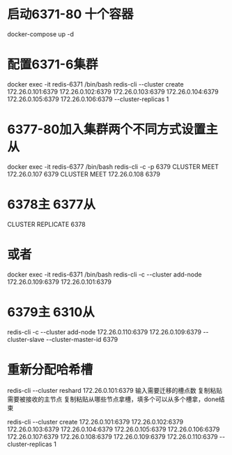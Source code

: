 # 启动6371-80 十个容器
docker-compose up -d 

# 配置6371-6集群
docker exec -it redis-6371 /bin/bash
redis-cli --cluster create 172.26.0.101:6379 172.26.0.102:6379 172.26.0.103:6379 172.26.0.104:6379 172.26.0.105:6379 172.26.0.106:6379 --cluster-replicas 1

# 6377-80加入集群两个不同方式设置主从
docker exec -it redis-6377 /bin/bash
redis-cli -c -p 6379
CLUSTER MEET 172.26.0.107 6379
CLUSTER MEET 172.26.0.108 6379
# 6378主 6377从
CLUSTER REPLICATE 6378<node-id> 

# 或者
docker exec -it redis-6371 /bin/bash
redis-cli -c  --cluster add-node 172.26.0.109:6379 172.26.0.101:6379
# 6379主 6310从
redis-cli -c --cluster add-node 172.26.0.110:6379 172.26.0.109:6379 --cluster-slave --cluster-master-id  6379<node-id>

# 重新分配哈希槽
redis-cli --cluster reshard 172.26.0.101:6379
输入需要迁移的槽点数
复制粘贴需要被接收的主节点
复制粘贴从哪些节点拿槽，填多个可以从多个槽拿，done结束


redis-cli --cluster create 172.26.0.101:6379 172.26.0.102:6379 172.26.0.103:6379 172.26.0.104:6379 172.26.0.105:6379 172.26.0.106:6379 172.26.0.107:6379 172.26.0.108:6379 172.26.0.109:6379 172.26.0.110:6379 --cluster-replicas 1